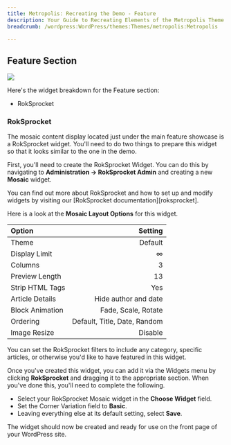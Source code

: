 ```yaml
---
title: Metropolis: Recreating the Demo - Feature
description: Your Guide to Recreating Elements of the Metropolis Theme for WordPress
breadcrumb: /wordpress:WordPress/themes:Themes/metropolis:Metropolis

---
```


Feature Section
-----
![][demo4]

Here's the widget breakdown for the Feature section:

* RokSprocket

### RokSprocket
The mosaic content display located just under the main feature showcase is a RokSprocket widget. You'll need to do two things to prepare this widget so that it looks similar to the one in the demo.

First, you'll need to create the RokSprocket Widget. You can do this by navigating to **Administration -> RokSprocket Admin** and creating a new **Mosaic** widget. 

You can find out more about RokSprocket and how to set up and modify widgets by visiting our [RokSprocket documentation][roksprocket].

Here is a look at the **Mosaic Layout Options** for this widget.

| Option          |                      Setting |  
| :-------------- | ---------------------------: |  
| Theme           |                      Default |  
| Display Limit   |                            ∞ |  
| Columns         |                            3 |  
| Preview Length  |                           13 |  
| Strip HTML Tags |                          Yes |  
| Article Details |         Hide author and date |  
| Block Animation |          Fade, Scale, Rotate |  
| Ordering        | Default, Title, Date, Random |  
| Image Resize    |                      Disable |  

You can set the RokSprocket filters to include any category, specific articles, or otherwise you'd like to have featured in this widget.

Once you've created this widget, you can add it via the Widgets menu by clicking **RokSprocket** and dragging it to the appropriate section. When you've done this, you'll need to complete the following.

* Select your RokSprocket Mosaic widget in the **Choose Widget** field.
* Set the Corner Variation field to **Basic**.
* Leaving everything else at its default setting, select **Save**.

The widget should now be created and ready for use on the front page of your WordPress site.

[demo4]: assets/wp_metropolis_demo_4.jpeg